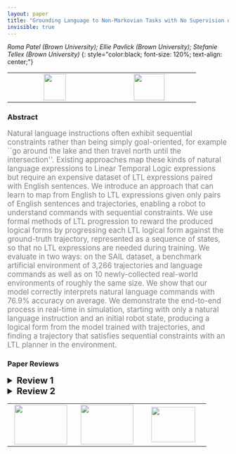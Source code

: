 ```yaml
---
layout: paper
title: "Grounding Language to Non-Markovian Tasks with No Supervision of Task Specifications"
invisible: true
---
```

*Roma Patel (Brown University); Ellie Pavlick (Brown University); Stefanie Tellex (Brown University)*
{: style="color:black; font-size: 120%; text-align: center;"}

<table width="20%"> <tr>
<td style="width: 20%; text-align: center;"><a href="http://www.roboticsproceedings.org/rss16/p016.pdf"><img src="{{ site.baseurl }}/images/paper_link.png"
width = "50"  height = "60"/> </a> </td>

<td style="width: 20%; text-align: center;"><a href="nan"><img src="{{ site.baseurl }}/images/pheedloop_link.png"
width = "70"  height = "60"/> </a> </td>

</tr></table>

### Abstract
<html><p style="color:gray; font-size: 120%; text-align: justified;">
Natural language instructions often exhibit sequential constraints rather than being simply goal-oriented, for example ``go around the lake and then travel north until the intersection''. Existing approaches map these kinds of natural language expressions to Linear Temporal Logic expressions but require an expensive dataset of LTL expressions paired with English sentences. We introduce an approach that can learn to map from English to LTL expressions given only pairs of English sentences and trajectories, enabling a robot to understand commands with sequential constraints.  We use formal methods of LTL progression to reward the produced logical forms by progressing each LTL logical form against the ground-truth trajectory, represented as a sequence of states, so that no LTL expressions are needed during training. We evaluate in two ways: on the SAIL dataset, a benchmark artificial environment of 3,266 trajectories and language commands as well as on 10 newly-collected real-world environments of roughly the same size. We show that our model correctly interprets natural language commands with 76.9% accuracy on average. We demonstrate the end-to-end process in real-time in simulation, starting with only a natural language instruction and an initial robot state, producing a logical form from the model trained with trajectories, and finding a trajectory that satisfies sequential constraints with an LTL planner in the environment.
</p></html>

### Paper Reviews
<details><summary style="font-size:20px;"><b> Review 1</b></summary>
<p style="color:gray; font-size: 120%; text-align: justified;">
This paper presents a solution to learning to understand natural language instructions that describe navigation steps.  Thus, the problem is to map natural language expressions onto trajectories in space.  It takes the approach of using a logical form encoded in LTL as an intermediate representation of the task.  Given an LTL expression, it is relatively straightforward to generate a trajectory.  However, it is nontrivial for humans to generate LTL expressions for training purposes.  Therefore, the method is to provide (language, trajectory) pairs for training and automatically extract plausible LTL expressions from the training examples.  Thus, the primary contribution of the paper is to learn the intermediate logical form in LTL without ever seeing training examples that contain LTL.The authors observe that the introduction of an intermediate representation aids learning, makes explicit any temporal ordering encoded in the natural language expression, and permits the use of formal methods to follow the navigation instructions.  They cite several works that use intermediate logical forms, especially Artzi and Zettlemoyer.  However, this paper's use of logical forms is novel because it's the first to use a temporal logic as an intermediate representation for semantic parsing.The authors raise good points about the value of an intermediate representation.  However, they somewhat neglect recent work that has moved away from such representations toward the sensorimotor learning paradigm of mapping pixels to controls.  For example, Artzi himself has taken a hard swing in this direction ([1] and other recent works).  I take no position on this debate here, but I think it important that works in this area fully acknowledge both sides of the debate so that readers can fully appreciate the contribution.The paper shows that a model can be trained to predict LTL expressions that can in turn produce the original trajectory or one very similar with high probability.  This is the largest strength of the paper.The evaluation, by comparison, does not hold up.  This problem is admittedly difficult to benchmark effectively.  The authors acknowledge that the bulk of instructions in the SAIL corpus do not have temporal dependencies and so the paper's methodology is not exploited.  Thus, although the SAIL corpus has long been used to benchmark semantic parsing tasks, those results are not particularly interesting here.  The paper invents a second benchmark comprising a set of OSM maps of the areas surrounding a number of American university campuses.  These street maps can easily be used to generate sequential instructions that highlight the strength of the method.  Unfortunately though, the baseline is somewhat of a straw man.  It predicts the goal only, and then it uses a shortest-path planner to generate a path to the goal.  The authors include non-shortest paths in the corpus, so it is a fait accompli that their method will perform better than the baseline.A baseline and corpus better suited to the authors' purpose is coincidentally also found in Artzi's more recent work. The LANI corpus [2] gives sequential navigation instructions and trajectories provided from workers on Amazon Mechanical Turk.The paper presents an interesting concept and methodological contribution.  The evaluation is somewhat convincing, but it would benefit from using a newer standard corpus for which the results of competing methods are available.I think the paper would also significantly benefit from a more open discussion of limitations.  For example, the use of LTL requires a continuum space to have discrete states.  This is appropriate in the two environments explored in the evaluation, but is not an inherent property of the real world.  To take the example of the MIT campus shown in Figure 1, people typically say it is located at Kendall Square, although parts of it would more appropriately be described as being in Central Square.  Cambridge's squares/neighborhoods are inherently ambiguous in a manner that makes it hard to ascribe states to locations at that level.  The LANI dataset is similar in that you can be "at the pumpkin" or "at the lighthouse" or in some vaguely defined in between position.  Rather than taking this limitation as evidence of a flaw in the method, I would be inclined to think of it as a way to better focus the method towards where it is best suited.  After all, even on the OSM dataset, a robot that was actually navigating these streets is going to experience the world by a very different set of landmarks (e.g. the tall building, the curve in the road, the new age sculpture) than a user who is viewing an overhead map.  Perhaps the method would be most effectively be employed as part of a larger system.  If so, then there is an opportunity to sketch out what components this contribution complements.[1] Valts Blukis, Yannick Terme, Eyvind Niklasson, Ross A. Knepper, and Yoav Artzi. "Learning to Map Natural Language Instructions to Physical Quadcopter Control using Simulated Flight". In: Proceedings of the Conference on Robot Learning (CoRL). Osaka, Japan, October 2019.[2] D. Misra, A. Bennett, V. Blukis, E. Niklasson, M. Shatkin, and Y. Artzi. "Mapping instructions to actions in 3D environments with visual goal prediction". In Conference on Empirical Methods in Natural Language Processing, 2018.
</p> </details>

<details><summary style="font-size:20px;"><b> Review 2</b></summary>
<p style="color:gray; font-size: 120%; text-align: justified;">
This paper has a bunch of really nice ideas – I appreciate the weakly supervised mapping of natural language (NL) to LTL since, yes, annotating utterances with LTL is not an easy or quick process. I also really appreciate the new complex dataset which is going to be a unique resource for the community.That being said, this paper, in its current form, has a few issues that need to be addressed:Evaluation metrics: I found the evaluation metrics to be weird. The paper is focused on learning LTL formulas that describes trajectories. An LTL formula, unless it is really detailed and contains a lot of safety constraints which I do not think is the case here, captures a family of trajectories, not just one. The evaluation done in this paper is to compare either the end state (when comparing to other methods) or the generated path to the ground truth path. Both of these evaluations do not make sense to me since they do not evaluate how well the LTL formula captures the original trajectory. To me, a more meaningful evaluation would be to learn the model and then check, on the testing data, whether the ground truth trajectory satisfies the LTL formula that the model predicted. Granted, this does not compare to other techniques, but the other techniques solve a different problem so I am not sure what insight I am supposed to gain from the current comparison. Planning: Why is the planning done over an MDP? The map has no probabilities, LTL has no probabilities, why not do the usual LTL planning by creating the cross product between the Buchi automaton and the environment graph (see my comments about related work and relevant citations below)? Related work: the paper is missing a lot of relevant work in the context of mapping NL to LTL, mapping trajectories to temporal logics (although not from language but it is nonetheless relevant), and synthesis (planning) with LTL. See a list of citations at the end. The ideas in this paper are novel, but they are not well situated in the relevant work that is not in the deep learning flavor. Other comments:It would be really great to add to the video the data collection process – what is the interface that the turkers saw? Example trajectories and associated language would be very cool to see.Why use a Voronoi decomposition and not use the road network? That way the work would be relevant to a ground robot and not just an aerial robot. Progressing Vs semantics: The semantics of LTL are not really defined in the paper and instead the notion of “progression” is defined. It would be good to explain what the difference is between them especially since some of the lines in Table 1 are equivalent to the semantic and some are not. Furthermore, shouldn’t prog(sigma_i,next phi) be prog(sigma_i+1, phi)? And the same for the eventually operator. Writing just phi is related to the next position of the sequence but the definition of prog(sigma_i,p) relates to the current position so it seems to be an inconsistent definition. Fig 4 has an FSA – where is it coming from? For the progression of the formula, how do we know ‘p’ became true? Should the graph on the left be annotated with ‘p’ and ‘q’?  Figure 4 is not referred to in the text – it would be useful to add a description for the figure.  Minor comments: The paper uses the term “trajectories” but really the mapping is to sequences of propositions. It is worth clarifying. Trajectories implies continuous (x,y) locations. There are three broken citations. Search for ‘[]’Some relevant citations:NL to LTL for robot control:V. Raman, C. Lignos, C. Finucane, M. Marcus, H. Kress-Gazit, Sorry Dave, I'm Afraid I Can't Do That: Explaining Unachievable Robot Tasks Using Natural Language, Robotics: Science and Systems 2013A. Boteanu, J. Arkin, T.M. Howard, and H. Kress-Gazit, "A Model for Verifiable Grounding and Execution of Complex Language Instructions," In 2016 IEEE/RSJ International Conference on Intelligent Robots and Systems. IEEE, Oct. 2016, pp. 2649-2654Trajectories to temporal logic:Bayesian Inference of Temporal Task Specifications from DemonstrationsA Shah, P Kamath, S Li, J Shah, Conference on Neural Information Processing Systems 2018Giuseppe Bombara, Calin Belta, Online Learning of Temporal Logic Formulae for Signal Classification, European Control Conference (ECC), Limassol, Cyprus, 2018Chanyeol Yoo and Calin Belta, Rich Time Series Classification Using Temporal Logic, Robotics: Science and Systems (RSS), Boston, MA, 2017LTL synthesis/planning : There is a lot of work in the “formal methods for robotics” community. Specifically, you should look at the work of Hadas Kress-Gazit, Calin Belta, Richard Murray, Lydia Kavraki, Jana Tumova, Necmiye Ozay, Dimos Dimarogonas, etc. Here is a fairly recent review on the topic:Synthesis for robots: Guarantees and feedback for robot behavior, H Kress-Gazit, M Lahijanian, V Raman, Annual Review of Control, Robotics, and Autonomous Systems vol. 1, 2018
</p> </details>

<table width="100%"><tr><td style="width: 30%; text-align: center;"><a href="{{ site.baseurl }}/program/papers/15"> <img src="{{ site.baseurl }}/images/previous_icon.png" width = "120"  height = "90"/> </a> </td>

<td style="width: 30%; text-align: center;"><a href="{{ site.baseurl }}/program/papers"> <img src="{{ site.baseurl }}/images/overview_icon.png" width = "120"  height = "90"/> </a> </td> 

<td style="width: 30%; text-align: center;"><a href="{{ site.baseurl }}/program/papers/17"> <img src="{{ site.baseurl }}/images/next_icon.png" width = "100"  height = "80"/> </a> </td> 

</tr></table>

